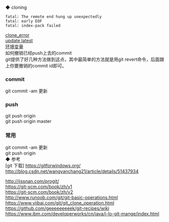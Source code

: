 ◆ cloning  
```
fatal: The remote end hung up unexpectedly 
fatal: early EOF 
fatal: index-pack failed
```
[clone_error](library/clone_error_EOF.md)  
[update latest](library/update_latest.md)  
[环境变量](library/run_path.md)   
如何撤销已经push上去的commit    
git提供了好几种方法做到这点，其中最简单的方法就是用git revert命令，后面跟上你要撤销的commit id即可。  

### commit 
git commit -am 更新    
### push  
git push origin   
git push origin master  

### 常用  
git commit -am 更新  
git push origin  
◆ 参考  
[git 下载]  https://gitforwindows.org/  
http://blog.csdn.net/wangyanchang21/article/details/51437934  

http://iissnan.com/progit/  
https://git-scm.com/book/zh/v1  
https://git-scm.com/book/zh/v2  
http://www.runoob.com/git/git-basic-operations.html  
https://www.yiibai.com/git/git_clone_operation.html  
https://github.com/geeeeeeeeek/git-recipes/wiki  
https://www.ibm.com/developerworks/cn/java/j-lo-git-mange/index.html  

